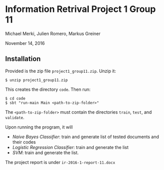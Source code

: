 # Information Retrival Project 1 Group 11

Michael Merki, Julien Romero, Markus Greiner

November 14, 2016

## Installation

Provided is the zip file `project1_group11.zip`. Unzip it:

    $ unzip project1_group11.zip
    
This creates the directory `code`. Then run:

    $ cd code
    $ sbt "run-main Main <path-to-zip-folder>"
    
The `<path-to-zip-folder>` must contain the directories `train`, `test`, and `validate`.
 
Upon running the program, it will

- *Naive Bayes Classifier*: train and generate list of tested documents and their codes
- *Logistic Regression Classifier*: train and generate the list
- *SVM*: train and generate the list.

The project report is under `ir-2016-1-report-11.docx`

